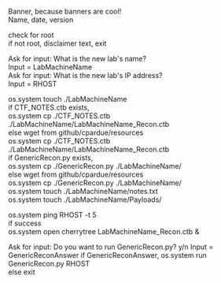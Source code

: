Banner, because banners are cool!  
Name, date, version  

check for root  
if not root, disclaimer text, exit  

Ask for input: What is the new lab's name?  
Input = LabMachineName  
Ask for input: What is the new lab's IP address?  
Input = RHOST  

os.system touch ./LabMachineName  
if CTF_NOTES.ctb exists,  
  os.system cp ./CTF_NOTES.ctb ./LabMachineName/LabMachineName_Recon.ctb  
  else wget from github/cpardue/resources  
  os.system cp ./CTF_NOTES.ctb ./LabMachineName/LabMachineName_Recon.ctb  
if GenericRecon.py exists,  
  os.system cp ./GenericRecon.py ./LabMachineName/  
  else wget from github/cpardue/resources  
  os.system cp ./GenericRecon.py ./LabMachineName/  
os.system touch ./LabMachineName/notes.txt  
os.system touch ./LabMachineName/Payloads/  

os.system ping RHOST -t 5  
if success  
  os.system open cherrytree LabMachineName_Recon.ctb &  

Ask for input: Do you want to run GenericRecon.py? y/n
Input = GenericReconAnswer
if GenericReconAnswer, 
  os.system run GenericRecon.py RHOST  
  else exit
